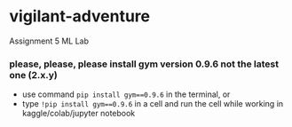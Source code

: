 # vigilant-adventure
Assignment 5 ML Lab

### please, please, please install gym version 0.9.6 not the latest one (2.x.y)

- use command `pip install gym==0.9.6` in the terminal, or
- type `!pip install gym==0.9.6` in a cell and run the cell while working in kaggle/colab/jupyter notebook 

